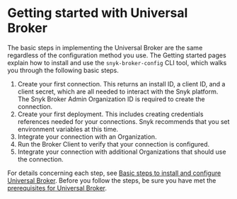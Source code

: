 # Getting started with Universal Broker

The basic steps in implementing the Universal Broker are the same regardless of the configuration method you use. The Getting started pages explain how to install and use the `snyk-broker-config` CLI tool, which walks you through the following basic steps.

1. Create your first connection. This returns an install ID, a client ID, and a client secret, which are all needed to interact with the Snyk platform. The Snyk Broker Admin Organization ID is required to create the connection.
2. Create your first deployment. This includes creating credentials references needed for your connections. Snyk recommends that you set environment variables at this time.
3. Integrate your connection with an Organization.
4. Run the Broker Client to verify that your connection is configured.
5. Integrate your connection with additional Organizations that should use the connection.

For details concerning each step, see [Basic steps to install and configure Universal Broker](basic-steps-to-install-and-configure-universal-broker.md). Before you follow the steps, be sure you have met the [prerequisites for Universal Broker](prerequisites-for-universal-broker.md).
